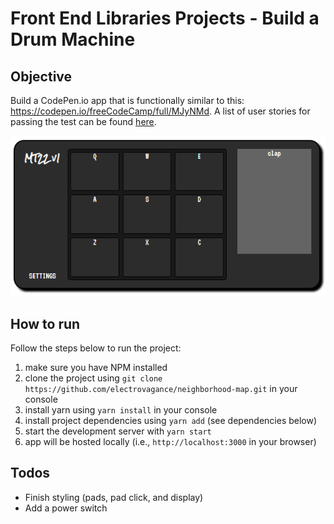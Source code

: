 # Front End Libraries Projects - Build a Drum Machine

## Objective
Build a CodePen.io app that is functionally similar to this: https://codepen.io/freeCodeCamp/full/MJyNMd.
A list of user stories for passing the test can be found [here](https://learn.freecodecamp.org/front-end-libraries/front-end-libraries-projects/build-a-drum-machine).

![Project Screenshot](src/images/app-screenshot.PNG)

## How to run
Follow the steps below to run the project:
1. make sure you have NPM installed
2. clone the project using `git clone https://github.com/electrovagance/neighborhood-map.git` in your console
3. install yarn using `yarn install` in your console
4. install project dependencies using `yarn add` (see dependencies below)
5. start the development server with `yarn start`
6. app will be hosted locally (i.e., `http://localhost:3000` in your browser)

## Todos
* Finish styling (pads, pad click, and display)
* Add a power switch

